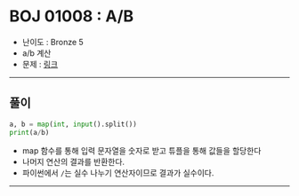# BOJ 01008 : A/B
- 난이도 : Bronze 5
- a/b 계산
- 문제 : [링크](https://www.acmicpc.net/problem/1008)

---  

## 풀이
```python
a, b = map(int, input().split())
print(a/b)

```
- map 함수를 통해 입력 문자열을 숫자로 받고 튜플을 통해 값들을 할당한다
- 나머지 연산의 결과를 반환한다.
- 파이썬에서 `/`는 실수 나누기 연산자이므로 결과가 실수이다.

---
